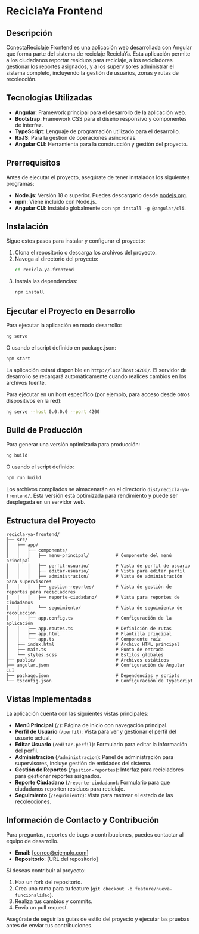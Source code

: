 # ReciclaYa Frontend

## Descripción

ConectaReciclaje Frontend es una aplicación web desarrollada con Angular que forma parte del sistema de reciclaje ReciclaYa. Esta aplicación permite a los ciudadanos reportar residuos para reciclaje, a los recicladores gestionar los reportes asignados, y a los supervisores administrar el sistema completo, incluyendo la gestión de usuarios, zonas y rutas de recolección.

## Tecnologías Utilizadas

- **Angular**: Framework principal para el desarrollo de la aplicación web.
- **Bootstrap**: Framework CSS para el diseño responsivo y componentes de interfaz.
- **TypeScript**: Lenguaje de programación utilizado para el desarrollo.
- **RxJS**: Para la gestión de operaciones asíncronas.
- **Angular CLI**: Herramienta para la construcción y gestión del proyecto.

## Prerrequisitos

Antes de ejecutar el proyecto, asegúrate de tener instalados los siguientes programas:

- **Node.js**: Versión 18 o superior. Puedes descargarlo desde [nodejs.org](https://nodejs.org/).
- **npm**: Viene incluido con Node.js.
- **Angular CLI**: Instálalo globalmente con `npm install -g @angular/cli`.

## Instalación

Sigue estos pasos para instalar y configurar el proyecto:

1. Clona el repositorio o descarga los archivos del proyecto.
2. Navega al directorio del proyecto:
   ```bash
   cd recicla-ya-frontend
   ```
3. Instala las dependencias:
   ```bash
   npm install
   ```

## Ejecutar el Proyecto en Desarrollo

Para ejecutar la aplicación en modo desarrollo:

```bash
ng serve
```

O usando el script definido en package.json:

```bash
npm start
```

La aplicación estará disponible en `http://localhost:4200/`. El servidor de desarrollo se recargará automáticamente cuando realices cambios en los archivos fuente.

Para ejecutar en un host específico (por ejemplo, para acceso desde otros dispositivos en la red):

```bash
ng serve --host 0.0.0.0 --port 4200
```

## Build de Producción

Para generar una versión optimizada para producción:

```bash
ng build
```

O usando el script definido:

```bash
npm run build
```

Los archivos compilados se almacenarán en el directorio `dist/recicla-ya-frontend/`. Esta versión está optimizada para rendimiento y puede ser desplegada en un servidor web.

## Estructura del Proyecto

```
recicla-ya-frontend/
├── src/
│   ├── app/
│   │   ├── components/
│   │   │   ├── menu-principal/          # Componente del menú principal
│   │   │   ├── perfil-usuario/          # Vista de perfil de usuario
│   │   │   ├── editar-usuario/          # Vista para editar perfil
│   │   │   ├── administracion/          # Vista de administración para supervisores
│   │   │   ├── gestion-reportes/        # Vista de gestión de reportes para recicladores
│   │   │   ├── reporte-ciudadano/       # Vista para reportes de ciudadanos
│   │   │   └── seguimiento/             # Vista de seguimiento de recolección
│   │   ├── app.config.ts                # Configuración de la aplicación
│   │   ├── app.routes.ts                # Definición de rutas
│   │   ├── app.html                     # Plantilla principal
│   │   └── app.ts                       # Componente raíz
│   ├── index.html                       # Archivo HTML principal
│   ├── main.ts                          # Punto de entrada
│   └── styles.scss                      # Estilos globales
├── public/                              # Archivos estáticos
├── angular.json                         # Configuración de Angular CLI
├── package.json                         # Dependencias y scripts
└── tsconfig.json                        # Configuración de TypeScript
```

## Vistas Implementadas

La aplicación cuenta con las siguientes vistas principales:

- **Menú Principal** (`/`): Página de inicio con navegación principal.
- **Perfil de Usuario** (`/perfil`): Vista para ver y gestionar el perfil del usuario actual.
- **Editar Usuario** (`/editar-perfil`): Formulario para editar la información del perfil.
- **Administración** (`/administracion`): Panel de administración para supervisores, incluye gestión de entidades del sistema.
- **Gestión de Reportes** (`/gestion-reportes`): Interfaz para recicladores para gestionar reportes asignados.
- **Reporte Ciudadano** (`/reporte-ciudadano`): Formulario para que ciudadanos reporten residuos para reciclaje.
- **Seguimiento** (`/seguimiento`): Vista para rastrear el estado de las recolecciones.

## Información de Contacto y Contribución

Para preguntas, reportes de bugs o contribuciones, puedes contactar al equipo de desarrollo.

- **Email**: [correo@ejemplo.com]
- **Repositorio**: [URL del repositorio]

Si deseas contribuir al proyecto:
1. Haz un fork del repositorio.
2. Crea una rama para tu feature (`git checkout -b feature/nueva-funcionalidad`).
3. Realiza tus cambios y commits.
4. Envía un pull request.

Asegúrate de seguir las guías de estilo del proyecto y ejecutar las pruebas antes de enviar tus contribuciones.
